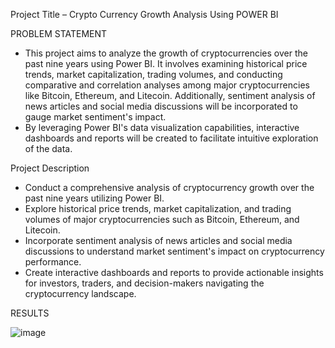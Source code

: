 Project Title – Crypto Currency Growth Analysis Using POWER BI

PROBLEM  STATEMENT
  - This project aims to analyze the growth of cryptocurrencies over the past nine years using Power BI. It involves examining historical price trends, market capitalization, trading volumes, and conducting comparative and correlation analyses among major cryptocurrencies like Bitcoin, Ethereum, and Litecoin. Additionally, sentiment analysis of news articles and social media discussions will be incorporated to gauge market sentiment's impact. 
  - By leveraging Power BI's data visualization capabilities, interactive dashboards and reports will be created to facilitate intuitive exploration of the data. 

Project Description
  - Conduct a comprehensive analysis of cryptocurrency growth over the past nine years utilizing Power BI.
  - Explore historical price trends, market capitalization, and trading volumes of major cryptocurrencies such as Bitcoin, Ethereum, and Litecoin.
  - Incorporate sentiment analysis of news articles and social media discussions to understand market sentiment's impact on cryptocurrency performance.
  - Create interactive dashboards and reports to provide actionable insights for investors, traders, and decision-makers navigating the cryptocurrency landscape.

RESULTS

![image](https://github.com/user-attachments/assets/17ed294e-84f8-45ab-94a7-155b725681fa)


